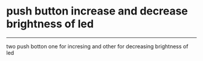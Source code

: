 # push button increase and decrease brightness of led 

--- 

two push botton one for incresing and other for decreasing brightness of led 